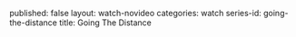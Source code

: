 published: false
layout: watch-novideo
categories: watch
series-id: going-the-distance
title: Going The Distance